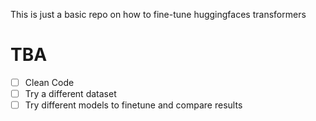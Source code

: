 This is just a basic repo on how to fine-tune huggingfaces transformers

# TBA 
- [ ]  Clean Code
- [ ]  Try a different dataset
- [ ]  Try different models to finetune and compare results